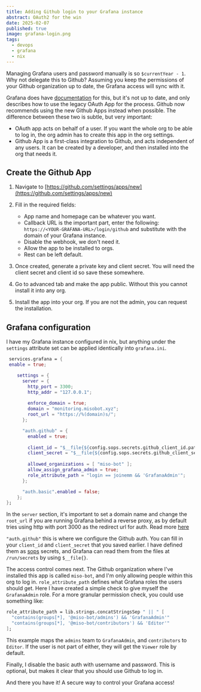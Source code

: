 ```yaml
---
title: Adding Github login to your Grafana instance
abstract: OAuth2 for the win
date: 2025-02-07
published: true
image: grafana-login.png
tags:
  - devops
  - grafana
  - nix
---
```

Managing Grafana users and password manually is so `$currentYear - 1`. Why not delegate this to Github? Assuming you keep the permissions of your Github organization up to date, the Grafana access will sync with it.

Grafana does have [documentation](https://grafana.com/docs/grafana/latest/setup-grafana/configure-security/configure-authentication/github/) for this, but it's not up to date, and only describes how to use the legacy OAuth App for the process. Github now recommends using the new Github Apps instead when possible. The difference between these two is subtle, but very important:

- OAuth app acts on behalf of a user. If you want the whole org to be able to log in, the org admin has to create this app in the org settings.
- Github App is a first-class integration to Github, and acts independent of any users. It can be created by a developer, and then installed into the org that needs it.

## Create the Github App

1. Navigate to [https://github.com/settings/apps/new](https://github.com/settings/apps/new)
2. Fill in the required fields:
    - App name and homepage can be whatever you want.
    - Callback URL is the important part, enter the following: `https://<YOUR-GRAFANA-URL>/login/github` and substitute with the domain of your Grafana instance.
    - Disable the webhook, we don't need it.
    - Allow the app to be installed to orgs.
    - Rest can be left default.

3. Once created, generate a private key and client secret. You will need the client secret and client id so save these somewhere.
4. Go to advanced tab and make the app public. Without this you cannot install it into any org.
5. Install the app into your org. If you are not the admin, you can request the installation.

## Grafana configuration

I have my Grafana instance configured in nix, but anything under the `settings` attribute set can be applied identically into `grafana.ini`.

```nix
 services.grafana = {
 enable = true;

    settings = {
      server = {
        http_port = 3300;
        http_addr = "127.0.0.1";
        
        enforce_domain = true;
        domain = "monitoring.misobot.xyz";
        root_url = "https://%(domain)s/";
      };

      "auth.github" = {
        enabled = true;
        
        client_id = "$__file{${config.sops.secrets.github_client_id.path}}";
        client_secret = "$__file{${config.sops.secrets.github_client_secret.path}}";
        
        allowed_organizations = [ "miso-bot" ];
        allow_assign_grafana_admin = true;
        role_attribute_path = "login == joinemm && 'GrafanaAdmin'";
      };

      "auth.basic".enabled = false;
    };
};
```

In the `server` section, it's important to set a domain name and change the `root_url` if you are running Grafana behind a reverse proxy, as by default tries using http with port 3000 as the redirect url for auth. Read more [here](https://github.com/grafana/grafana/issues/11817#issuecomment-387131608)

`"auth.github"` this is where we configure the Github auth. You can fill in your `client_id` and `client_secret` that you saved earlier. I have defined them as [sops](https://github.com/Mic92/sops-nix) secrets, and Grafana can read them from the files at `/run/secrets` by using `$__file{}`.

The access control comes next. The Github organization where I've installed this app is called `miso-bot`, and I'm only allowing people within this org to log in. `role_attribute_path` defines what Grafana roles the users should get. Here I have created a simple check to give myself the `GrafanaAdmin` role. For a more granular permission check, you could use something like:

```nix
role_attribute_path = lib.strings.concatStringsSep " || " [
  "contains(groups[*], '@miso-bot/admins') && 'GrafanaAdmin'"
  "contains(groups[*], '@miso-bot/contributors') && 'Editor'"
];
```

This example maps the `admins` team to `GrafanaAdmin`, and `contributors` to `Editor`. If the user is not part of either, they will get the `Viewer` role by default.

Finally, I disable the basic auth with username and password. This is optional, but makes it clear that you should use Github to log in.

And there you have it! A secure way to control your Grafana access!

